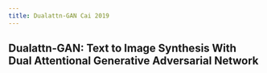 ```yaml
---
title: Dualattn-GAN Cai 2019
---
```


## Dualattn-GAN: Text to Image Synthesis With Dual Attentional Generative Adversarial Network
